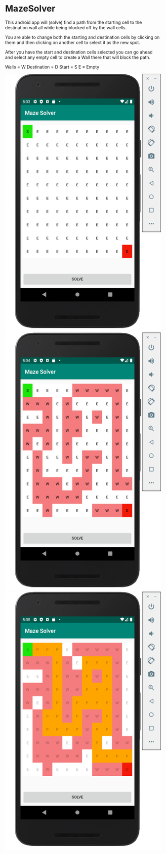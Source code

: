 # MazeSolver

This android app will (solve) find a path from the starting cell to the destination wall all while being blocked off by the wall cells.

You are able to change both the starting and destination cells by clicking on them and then clicking on another cell to select it as the new spot.

After you have the start and destination cells selected you can go ahead and select any empty cell to create a Wall there that will block the path.

Walls = W
Destination = D
Start = S
E = Empty

![](Images/image1.png)
![](Images/image2.png)
![](Images/image3.png)
